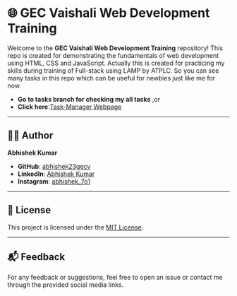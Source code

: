 # 🌐 GEC Vaishali Web Development Training

Welcome to the **GEC Vaishali Web Development Training** repository! This repo is created for demonstrating the fundamentals of web development using HTML, CSS and JavaScript. Actually this is created for practicing my skills during training of Full-stack using LAMP by ATPLC. So you can see many tasks in this repo which can be useful for newbies just like me for now.

- **Go to tasks branch for checking my all tasks**
   ,or
- **Click here**:[Task-Manager Webpage](https://github.com/abhishek23gecv/GEC_Vaishali_WebD_Training)

---
## 👨‍💻 Author

**Abhishek Kumar**

- **GitHub**: [abhishek23gecv](https://github.com/abhishek23gecv)
- **LinkedIn**: [Abhishek Kumar](https://www.linkedin.com/in/abhishek-kumar-050577268/)
- **Instagram**: [abhishek_7o1](https://instagram.com/abhishek_7o1)

---

## 📄 License

This project is licensed under the [MIT License](LICENSE).

---

## 📬 Feedback

For any feedback or suggestions, feel free to open an issue or contact me through the provided social media links.
